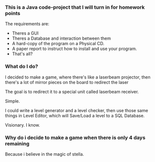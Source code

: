 ### This is a Java code-project that I will turn in for homework points
The requirements are:
- Theres a GUI
- Theres a Database and interaction between them
- A hard-copy of the program on a Physical CD.
- A paper report to instruct how to install and use your program.
- That's all?

### What do I do?
I decided to make a game, where there's like a laserbeam projector, then there's a lot of mirror pieces on the board to redirect the laser

The goal is to redirect it to a special unit called laserbeam receiver.

Simple.

I could write a level generator and a level checker, then use those same things in Level Editor, which will Save/Load a level to a SQL Database.

Visionary. I know.

### Why do i decide to make a game when there is only 4 days remaining
Because i believe in the magic of stella.
